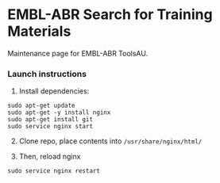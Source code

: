 # EMBL-ABR Search for Training Materials
Maintenance page for EMBL-ABR ToolsAU.

### Launch instructions

1. Install dependencies:
  ```
  sudo apt-get update
  sudo apt-get -y install nginx
  sudo apt-get install git
  sudo service nginx start
  ```

2. Clone repo, place contents into `/usr/share/nginx/html/`

3. Then, reload nginx

  ```
  sudo service nginx restart
  ```
